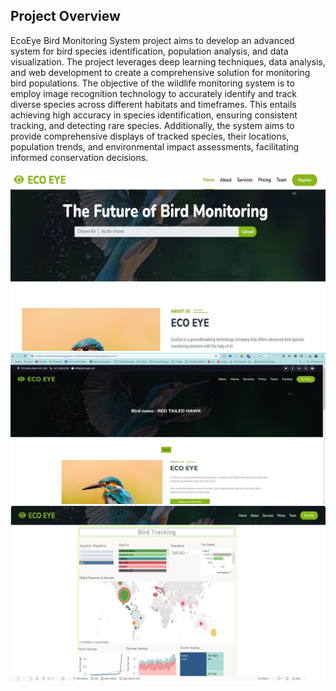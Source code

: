 ## Project Overview

EcoEye Bird Monitoring System project aims to develop an advanced system for bird species
identification, population analysis, and data visualization. The project leverages deep
learning techniques, data analysis, and web development to create a comprehensive
solution for monitoring bird populations.
The objective of the wildlife monitoring system is to employ image recognition technology to
accurately identify and track diverse species across different habitats and timeframes. This
entails achieving high accuracy in species identification, ensuring consistent tracking, and
detecting rare species. Additionally, the system aims to provide comprehensive displays of
tracked species, their locations, population trends, and environmental impact assessments,
facilitating informed conservation decisions.

<img src="https://github.com/Dharmil290998/ECO-EYE/blob/main/Web%20page-1.jpg">


<img src="https://github.com/Dharmil290998/ECO-EYE/blob/main/Web%20page-2.jpg">


<img src="https://github.com/Dharmil290998/ECO-EYE/blob/main/Web%20page-3.jpg">
